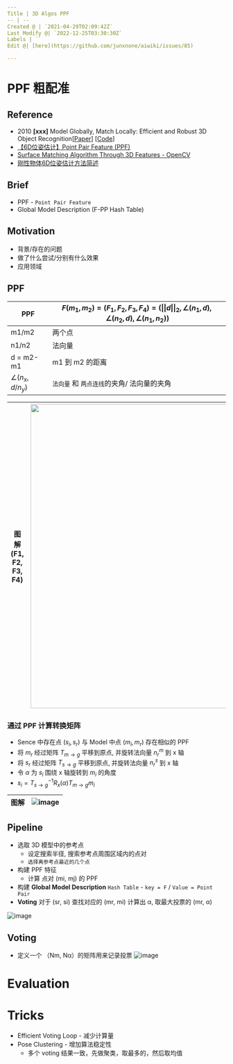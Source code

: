 ```yaml
---
Title | 3D Algos PPF
-- | --
Created @ | `2021-04-29T02:09:42Z`
Last Modify @| `2022-12-25T03:30:30Z`
Labels | ``
Edit @| [here](https://github.com/junxnone/aiwiki/issues/85)

---
```

# PPF 粗配准

## Reference
- 2010 **[xxx]** Model Globally, Match Locally: Efficient and Robust 3D Object Recognition[[Paper](http://campar.in.tum.de/pub/drost2010CVPR/drost2010CVPR.pdf)] [[Code]()]
- [【6D位姿估计】Point Pair Feature (PPF)](https://zhuanlan.zhihu.com/p/94952276)
- [Surface Matching Algorithm Through 3D Features - OpenCV](https://docs.opencv.org/3.0-beta/modules/surface_matching/doc/surface_matching.html)
- [刚性物体6D位姿估计方法简述](https://www.hanchine.com/newInfo_131.html)


## Brief
- PPF - `Point Pair Feature`
- Global Model Description (F-PP Hash Table)



## Motivation
- 背景/存在的问题
- 做了什么尝试/分别有什么效果
- 应用领域

## PPF

PPF | $F(m_{1},m_{2})=(F_{1}, F_{2}, F_{3}, F_{4})=(\left\|\left\| d \right\| \right\|_{2}, \angle (n_{1},d), \angle (n_{2},d), \angle (n_{1},n_{2}))$
-- | --
m1/m2 | 两个点
n1/n2 | 法向量
d = m2-m1 | m1 到 m2 的距离
$\angle (n_{x},d/n_{y})$ | `法向量` 和 `两点连线`的夹角/ 法向量的夹角


图解 (F1, F2, F3, F4)  | <img width=700px src="https://user-images.githubusercontent.com/2216970/116506313-96778f00-a8ef-11eb-8f18-ccad36ebc7bf.png">
-- | --

### 通过 PPF 计算转换矩阵

- Sence 中存在点 $(s_{i}, s_{r})$ 与 Model 中点 $(m_{i}, m_{r})$ 存在相似的 PPF
- 将 $m_{r}$ 经过矩阵 $T_{m \to g}$ 平移到原点, 并旋转法向量 $n_{r}^{m}$ 到 x 轴
- 将 $s_{r}$ 经过矩阵 $T_{s \to g}$ 平移到原点, 并旋转法向量 $n_{r}^{s}$ 到 x 轴 
- 令 $\alpha$ 为 $s_{i}$ 围绕  x 轴旋转到 $m_{i}$ 的角度
- $s_{i} = T_{s \to g}^{-1}R_{x}(\alpha)T_{m \to g}m_{i}$


图解 | ![image](https://user-images.githubusercontent.com/2216970/116509077-3f74b880-a8f5-11eb-8ea8-64d2c1ceba19.png)
-- | --

## Pipeline
- 选取 3D 模型中的参考点
  - 设定搜索半径, 搜索参考点周围区域内的点对
  - `选择离参考点最近的几个点`
- 构建 PPF 特征
  - 计算 点对 (mi, mj) 的 PPF
- 构建 **Global Model Description** `Hash Table` - `key = F` / `Value = Point Pair`
- **Voting** 对于 (sr, si) 查找对应的 (mr, mi) 计算出 α, 取最大投票的 (mr, α)


![image](https://user-images.githubusercontent.com/2216970/116495688-fa8d5980-a8d5-11eb-8bf9-52409dda0db5.png)

## Voting
- 定义一个 （Nm, Nα）的矩阵用来记录投票
![image](https://user-images.githubusercontent.com/2216970/116511829-9ed4c780-a8f9-11eb-93b0-6fadb38045ac.png)

# Evaluation

# Tricks
- Efficient Voting Loop - 减少计算量
- Pose Clustering - 增加算法稳定性
  - 多个  voting 结果一致，先做聚类，取最多的，然后取均值
